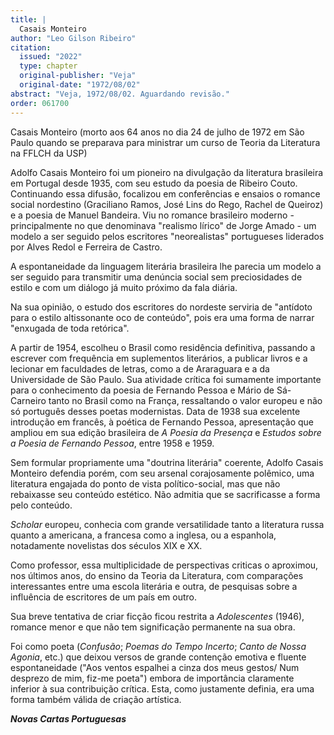 ```yaml
---
title: |
  Casais Monteiro
author: "Leo Gilson Ribeiro"
citation:
  issued: "2022"
  type: chapter
  original-publisher: "Veja"
  original-date: "1972/08/02"
abstract: "Veja, 1972/08/02. Aguardando revisão."
order: 061700
---
```


Casais Monteiro (morto aos 64 anos no dia 24 de julho de 1972 em São Paulo quando se preparava para ministrar um curso de Teoria da Literatura na FFLCH da USP)

Adolfo Casais Monteiro foi um pioneiro na divulgação da literatura brasileira em Portugal desde 1935, com seu estudo da poesia de Ribeiro Couto. Continuando essa difusão, focalizou em conferências e ensaios o romance social nordestino (Graciliano Ramos, José Lins do Rego, Rachel de Queiroz) e a poesia de Manuel Bandeira. Viu no romance brasileiro moderno - principalmente no que denominava "realismo lírico" de Jorge Amado - um modelo a ser seguido pelos escritores "neorealistas" portugueses liderados por Alves Redol e Ferreira de Castro.

A espontaneidade da linguagem literária brasileira lhe parecia um modelo a ser seguido para transmitir uma denúncia social sem preciosidades de estilo e com um diálogo já muito próximo da fala diária.

Na sua opinião, o estudo dos escritores do nordeste serviria de "antídoto para o estilo altissonante oco de conteúdo", pois era uma forma de narrar "enxugada de toda retórica".

A partir de 1954, escolheu o Brasil como residência definitiva, passando a escrever com frequência em suplementos literários, a publicar livros e a lecionar em faculdades de letras, como a de Araraguara e a da Universidade de São Paulo. Sua atividade crítica foi sumamente importante para o conhecimento da poesia de Fernando Pessoa e Mário de Sá-Carneiro tanto no Brasil como na França, ressaltando o valor europeu e não só português desses poetas modernistas. Data de 1938 sua excelente introdução em francês, à poética de Fernando Pessoa, apresentação que ampliou em sua edição brasileira de *A Poesia da Presença* e *Estudos sobre a Poesia de Fernando Pessoa*, entre 1958 e 1959.

Sem formular propriamente uma "doutrina literária" coerente, Adolfo Casais Monteiro defendia porém, com seu arsenal corajosamente polêmico, uma literatura engajada do ponto de vista político-social, mas que não rebaixasse seu conteúdo estético. Não admitia que se sacrificasse a forma pelo conteúdo.

*Scholar* europeu, conhecia com grande versatilidade tanto a literatura russa quanto a americana, a francesa como a inglesa, ou a espanhola, notadamente novelistas dos séculos XIX e XX.

Como professor, essa multiplicidade de perspectivas criticas o aproximou, nos últimos anos, do ensino da Teoria da Literatura, com comparações interessantes entre uma escola literária e outra, de pesquisas sobre a influência de escritores de um país em outro.

Sua breve tentativa de criar ficção ficou restrita a *Adolescentes* (1946), romance menor e que não tem significação permanente na sua obra.

Foi como poeta (*Confusão*; *Poemas do Tempo Incerto*; *Canto de Nossa Agonia*, etc.) que deixou versos de grande contenção emotiva e fluente espontaneidade ("Aos ventos espalhei a cinza dos meus gestos/ Num desprezo de mim, fiz-me poeta") embora de importância claramente inferior à sua contribuição crítica. Esta, como justamente definia, era uma forma também válida de criação artística.

***Novas Cartas Portuguesas***


